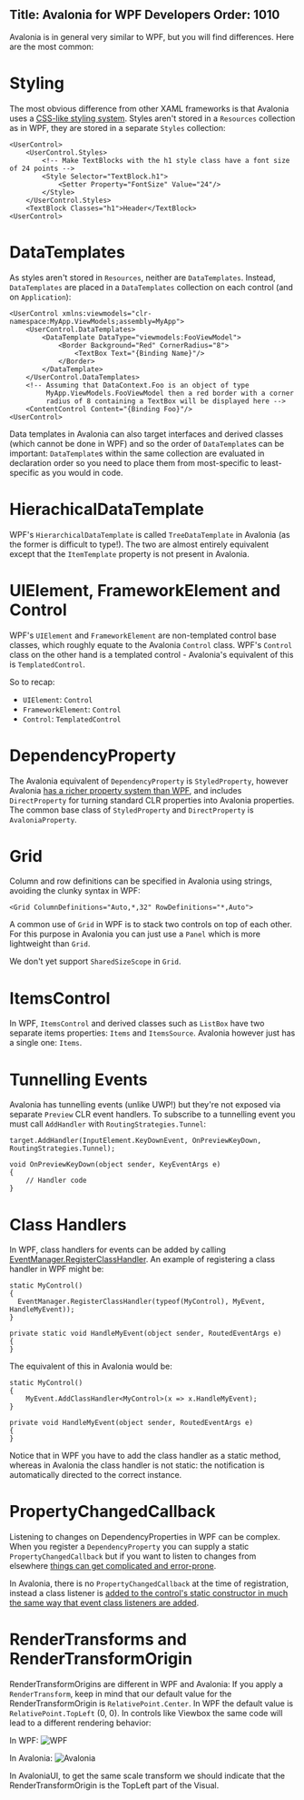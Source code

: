 Title: Avalonia for WPF Developers
Order: 1010
---

Avalonia is in general very similar to WPF, but you will find differences. Here
are the most common:

# Styling

The most obvious difference from other XAML frameworks is that Avalonia uses a
[CSS-like styling system](/docs/styles/styles). Styles aren't stored in a
`Resources` collection as in WPF, they are stored in a separate `Styles`
collection:

    <UserControl>
        <UserControl.Styles>
            <!-- Make TextBlocks with the h1 style class have a font size of 24 points -->
            <Style Selector="TextBlock.h1">
                <Setter Property="FontSize" Value="24"/>
            </Style>
        </UserControl.Styles>
        <TextBlock Classes="h1">Header</TextBlock>
    <UserControl>    

# DataTemplates

As styles aren't stored  in `Resources`, neither are `DataTemplates`. Instead, 
`DataTemplates` are placed in a `DataTemplates` collection on each control
(and on `Application`):

    <UserControl xmlns:viewmodels="clr-namespace:MyApp.ViewModels;assembly=MyApp">
        <UserControl.DataTemplates>
            <DataTemplate DataType="viewmodels:FooViewModel">
                <Border Background="Red" CornerRadius="8">
                    <TextBox Text="{Binding Name}"/>
                </Border>
            </DataTemplate>
        </UserControl.DataTemplates>
        <!-- Assuming that DataContext.Foo is an object of type
             MyApp.ViewModels.FooViewModel then a red border with a corner
             radius of 8 containing a TextBox will be displayed here -->
        <ContentControl Content="{Binding Foo}"/>
    <UserControl>    

Data templates in Avalonia can also target interfaces and derived classes (which
cannot be done in WPF) and so the order of `DataTemplate`s can be important:
`DataTemplate`s  within the same collection are evaluated in declaration order
so you need to place them from most-specific to least-specific as you would in
code.

# HierachicalDataTemplate

WPF's `HierarchicalDataTemplate` is called `TreeDataTemplate` in Avalonia (as the
former is difficult to type!). The two are almost entirely equivalent except
that the `ItemTemplate` property is not present in Avalonia.

# UIElement, FrameworkElement and Control

WPF's `UIElement` and `FrameworkElement` are non-templated control base classes,
which roughly equate to the Avalonia `Control` class. WPF's `Control` class on
the other hand is a templated control - Avalonia's equivalent of this is
`TemplatedControl`.

So to recap:

- `UIElement`: `Control`
- `FrameworkElement`: `Control`
- `Control`: `TemplatedControl`

# DependencyProperty

The Avalonia equivalent of `DependencyProperty` is `StyledProperty`, however
Avalonia [has a richer property system than WPF](/docs/authoring-controls/defining-properties),
and includes `DirectProperty` for turning standard CLR properties into Avalonia
properties. The common base class of `StyledProperty` and `DirectProperty`
is `AvaloniaProperty`.

# Grid

Column and row definitions can be specified in Avalonia using strings, avoiding
the clunky syntax in WPF:

    <Grid ColumnDefinitions="Auto,*,32" RowDefinitions="*,Auto">

A common use of `Grid` in WPF is to stack two controls on top of each other.
For this purpose in Avalonia you can just use a `Panel` which is more lightweight
than `Grid`.

We don't yet support `SharedSizeScope` in `Grid`.

# ItemsControl

In WPF, `ItemsControl` and derived classes such as `ListBox` have two separate
items properties: `Items` and `ItemsSource`. Avalonia however just has a single
one: `Items`.

# Tunnelling Events

Avalonia has tunnelling events (unlike UWP!) but they're not exposed via
separate `Preview` CLR event handlers. To subscribe to a tunnelling event you
must call `AddHandler` with `RoutingStrategies.Tunnel`:

```
target.AddHandler(InputElement.KeyDownEvent, OnPreviewKeyDown, RoutingStrategies.Tunnel);

void OnPreviewKeyDown(object sender, KeyEventArgs e)
{
    // Handler code
}
```

# Class Handlers

In WPF, class handlers for events can be added by calling
[EventManager.RegisterClassHandler](https://msdn.microsoft.com/en-us/library/ms597875.aspx).
An example of registering a class handler in WPF might be:

    static MyControl()
    {
      EventManager.RegisterClassHandler(typeof(MyControl), MyEvent, HandleMyEvent));
    }

    private static void HandleMyEvent(object sender, RoutedEventArgs e)
    {
    }

The equivalent of this in Avalonia would be:

    static MyControl()
    {
        MyEvent.AddClassHandler<MyControl>(x => x.HandleMyEvent);
    }

    private void HandleMyEvent(object sender, RoutedEventArgs e)
    {
    }

Notice that in WPF you have to add the class handler as a static method, whereas
in Avalonia the class handler is not static: the notification is automatically
directed to the correct instance.

# PropertyChangedCallback

Listening to changes on DependencyProperties in WPF can be complex. When you
register a `DependencyProperty` you can supply a static `PropertyChangedCallback`
but if you want to listen to changes from elsewhere [things can get complicated
and error-prone](http://stackoverflow.com/questions/23682232).

In Avalonia, there is no `PropertyChangedCallback` at the time of registration,
instead a class listener is [added to the control's static constructor in much
the same way that event class listeners are added](working-with-properties.md#subscribing-to-a-property-on-any-object).

# RenderTransforms and RenderTransformOrigin

RenderTransformOrigins are different in WPF and Avalonia: If you apply a `RenderTransform`, keep in mind that our default value for the RenderTransformOrigin is `RelativePoint.Center`. In WPF the default value is `RelativePoint.TopLeft` (0, 0). In controls like Viewbox the same code will lead to a different rendering behavior:

In WPF:
![WPF](https://files.gitter.im/AvaloniaUI/Avalonia/cDrM/image.png)

In Avalonia:
![Avalonia](https://files.gitter.im/AvaloniaUI/Avalonia/KGk7/image.png)

In AvaloniaUI, to get the same scale transform we should indicate that the RenderTransformOrigin is the TopLeft part of the Visual. 
